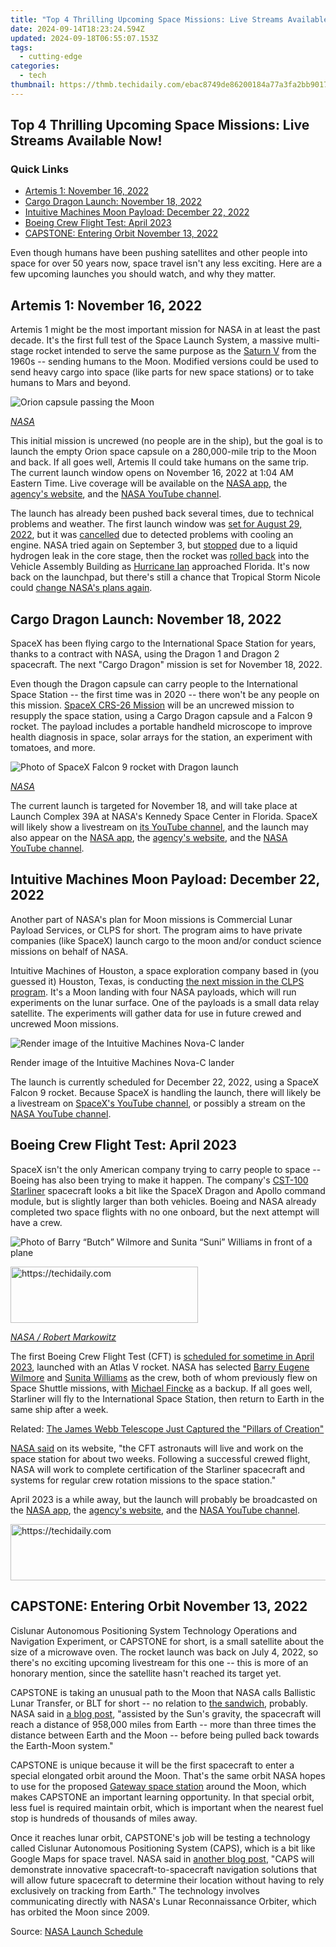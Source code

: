 ```yaml
---
title: "Top 4 Thrilling Upcoming Space Missions: Live Streams Available Now!"
date: 2024-09-14T18:23:24.594Z
updated: 2024-09-18T06:55:07.153Z
tags:
  - cutting-edge
categories:
  - tech
thumbnail: https://thmb.techidaily.com/ebac8749de86200184a77a3fa2bb901785d67bf12335ea2d0dc0b871ccf2113a.jpg
---
```


## Top 4 Thrilling Upcoming Space Missions: Live Streams Available Now!

### Quick Links

* [Artemis 1: November 16, 2022](https://youtube-videos.techidaily.com/transforming-raw-footage-expert-pc-editing-tips-for-youtube-creators/)
* [Cargo Dragon Launch: November 18, 2022](https://ai-video-apps.techidaily.com/updated-2024-approved-loop-your-videos-with-ease-10-free-online-video-looping-tools/)
* [Intuitive Machines Moon Payload: December 22, 2022](https://win-amazing.techidaily.com/find-and-update-your-insignia-bluetooth-speaker-drivers-on-a-windows-device/)
* [Boeing Crew Flight Test: April 2023](https://win-able.techidaily.com/beat-the-blitz-prevent-war-thunder-from-crashing-this-year-with-proven-solutions/)
* [CAPSTONE: Entering Orbit November 13, 2022](https://win-howtos.techidaily.com/expert-advice-on-repairing-and-optimizing-io-device-performance/)

 Even though humans have been pushing satellites and other people into space for over 50 years now, space travel isn't any less exciting. Here are a few upcoming launches you should watch, and why they matter.

##  Artemis 1: November 16, 2022

 Artemis 1 might be the most important mission for NASA in at least the past decade. It's the first full test of the Space Launch System, a massive multi-stage rocket intended to serve the same purpose as the [Saturn V](https://en.wikipedia.org/wiki/Saturn%5FV) from the 1960s -- sending humans to the Moon. Modified versions could be used to send heavy cargo into space (like parts for new space stations) or to take humans to Mars and beyond.

![Orion capsule passing the Moon](https://static1.howtogeekimages.com/wordpress/wp-content/uploads/2022/11/orion_-_pic_0.jpg) 

_[NASA](https://www.nasa.gov/feature/goddard/2022/volunteers-worldwide-to-track-lunar-journey-of-nasas-artemis-i-mission)_

 This initial mission is uncrewed (no people are in the ship), but the goal is to launch the empty Orion space capsule on a 280,000-mile trip to the Moon and back. If all goes well, Artemis II could take humans on the same trip. The current launch window opens on November 16, 2022 at 1:04 AM Eastern Time. Live coverage will be available on the [NASA app](https://www.nasa.gov/connect/apps.html), the [agency's website](https://www.nasa.gov/live), and the [NASA YouTube channel](https://www.anrdoezrs.net/links/3607085/type/dlg/sid/UUhtgUeUpU203665/https://www.youtube.com/c/NASA).

 The launch has already been pushed back several times, due to technical problems and weather. The first launch window was [set for August 29, 2022](https://blogs.nasa.gov/artemis/2022/08/28/mission-management-team-go-to-proceed-with-tanking-for-artemis-i-mission/), but it was [cancelled](https://blogs.nasa.gov/artemis/2022/08/29/launch-attempt-scrubbed/) due to detected problems with cooling an engine. NASA tried again on September 3, but [stopped](https://blogs.nasa.gov/artemis/2022/09/03/artemis-i-launch-attempt-scrubbed/) due to a liquid hydrogen leak in the core stage, then the rocket was [rolled back](https://blogs.nasa.gov/artemis/2022/09/27/nasas-moon-rocket-and-spacecraft-arrive-at-vehicle-assembly-building-2/) into the Vehicle Assembly Building as [Hurricane Ian](https://en.wikipedia.org/wiki/Hurricane%5FIan) approached Florida. It's now back on the launchpad, but there's still a chance that Tropical Storm Nicole could [change NASA's plans again](https://blogs.nasa.gov/artemis/2022/11/08/nasa-prepares-rocket-spacecraft-ahead-of-tropical-storm-nicole-re-targets-launch/).

##  Cargo Dragon Launch: November 18, 2022

 SpaceX has been flying cargo to the International Space Station for years, thanks to a contract with NASA, using the Dragon 1 and Dragon 2 spacecraft. The next "Cargo Dragon" mission is set for November 18, 2022.

 Even though the Dragon capsule can carry people to the International Space Station -- the first time was in 2020 -- there won't be any people on this mission. [SpaceX CRS-26 Mission](https://blogs.nasa.gov/spacex-crs-26/2022/11/) will be an uncrewed mission to resupply the space station, using a Cargo Dragon capsule and a Falcon 9 rocket. The payload includes a portable handheld microscope to improve health diagnosis in space, solar arrays for the station, an experiment with tomatoes, and more.

![Photo of SpaceX Falcon 9 rocket with Dragon launch](https://static1.howtogeekimages.com/wordpress/wp-content/uploads/2022/11/space_x_resupply_for_advisory_oct_25.jpg) 

_[NASA](https://blogs.nasa.gov/spacex-crs-26/2022/11/03/nasa-invites-media-to-spacexs-26th-resupply-launch-to-space-station/)_

 The current launch is targeted for November 18, and will take place at Launch Complex 39A at NASA's Kennedy Space Center in Florida. SpaceX will likely show a livestream on [its YouTube channel](https://www.anrdoezrs.net/links/3607085/type/dlg/sid/UUhtgUeUpU203665/https://www.youtube.com/c/SpaceX), and the launch may also appear on the [NASA app](https://www.nasa.gov/connect/apps.html), the [agency's website](https://www.nasa.gov/live), and the [NASA YouTube channel](https://www.anrdoezrs.net/links/3607085/type/dlg/sid/UUhtgUeUpU203665/https://www.youtube.com/c/NASA).

##  Intuitive Machines Moon Payload: December 22, 2022

 Another part of NASA's plan for Moon missions is Commercial Lunar Payload Services, or CLPS for short. The program aims to have private companies (like SpaceX) launch cargo to the moon and/or conduct science missions on behalf of NASA.

 Intuitive Machines of Houston, a space exploration company based in (you guessed it) Houston, Texas, is conducting [the next mission in the CLPS program](https://nssdc.gsfc.nasa.gov/nmc/spacecraft/display.action?id=IM-3-NOVA). It's a Moon landing with four NASA payloads, which will run experiments on the lunar surface. One of the payloads is a small data relay satellite. The experiments will gather data for use in future crewed and uncrewed Moon missions.

![Render image of the Intuitive Machines Nova-C lander](https://static1.howtogeekimages.com/wordpress/wp-content/uploads/2022/11/im-3_moonscape_logo-Large.jpeg) 

Render image of the Intuitive Machines Nova-C lander

 The launch is currently scheduled for December 22, 2022, using a SpaceX Falcon 9 rocket. Because SpaceX is handling the launch, there will likely be a livestream on [SpaceX's YouTube channel](https://www.anrdoezrs.net/links/3607085/type/dlg/sid/UUhtgUeUpU203665/https://www.youtube.com/c/SpaceX), or possibly a stream on the [NASA YouTube channel](https://www.anrdoezrs.net/links/3607085/type/dlg/sid/UUhtgUeUpU203665/https://www.youtube.com/c/NASA).

##  Boeing Crew Flight Test: April 2023

 SpaceX isn't the only American company trying to carry people to space -- Boeing has also been trying to make it happen. The company's [CST-100 Starliner](https://en.wikipedia.org/wiki/Boeing%5FStarliner) spacecraft looks a bit like the SpaceX Dragon and Apollo command module, but is slightly larger than both vehicles. Boeing and NASA already completed two space flights with no one onboard, but the next attempt will have a crew.

![Photo of Barry “Butch” Wilmore and Sunita “Suni” Williams in front of a plane](https://static1.howtogeekimages.com/wordpress/wp-content/uploads/2022/11/Boeing-for-CCP-blog-768x512.jpg) 

<!-- affiliate ads begin -->
<a href="https://sentrypc.7eer.net/c/5597632/398449/3022" target="_top" id="398449">
  <img src="//a.impactradius-go.com/display-ad/3022-398449" border="0" alt="https://techidaily.com" width="300" height="90"/>
</a>
<img height="0" width="0" src="https://sentrypc.7eer.net/i/5597632/398449/3022" style="position:absolute;visibility:hidden;" border="0" />
<!-- affiliate ads end -->

_[NASA / Robert Markowitz](https://blogs.nasa.gov/commercialcrew/category/boeing/)_

 The first Boeing Crew Flight Test (CFT) is [scheduled for sometime in April 2023](https://blogs.nasa.gov/commercialcrew/category/boeing/), launched with an Atlas V rocket. NASA has selected [Barry Eugene Wilmore](https://en.wikipedia.org/wiki/Barry%5FEugene%5FWilmore) and [Sunita Williams](https://en.wikipedia.org/wiki/Sunita%5FWilliams) as the crew, both of whom previously flew on Space Shuttle missions, with [Michael Fincke](https://en.wikipedia.org/wiki/Michael%5FFincke) as a backup. If all goes well, Starliner will fly to the International Space Station, then return to Earth in the same ship after a week.

Related: [The James Webb Telescope Just Captured the "Pillars of Creation"](https://extra-information.techidaily.com/in-2024-audacity-wisdom-achieving-fluid-audio-transitions/) 

[NASA said](https://blogs.nasa.gov/commercialcrew/category/boeing/) on its website, "the CFT astronauts will live and work on the space station for about two weeks. Following a successful crewed flight, NASA will work to complete certification of the Starliner spacecraft and systems for regular crew rotation missions to the space station."

 April 2023 is a while away, but the launch will probably be broadcasted on the [NASA app](https://www.nasa.gov/connect/apps.html), the [agency's website](https://www.nasa.gov/live), and the [NASA YouTube channel](https://www.anrdoezrs.net/links/3607085/type/dlg/sid/UUhtgUeUpU203665/https://www.youtube.com/c/NASA).

<!-- affiliate ads begin -->
<a href="https://appsumo.8odi.net/c/5597632/2043662/7443" target="_top" id="2043662">
  <img src="//a.impactradius-go.com/display-ad/7443-2043662" border="0" alt="https://techidaily.com" width="728" height="90"/>
</a>
<img height="0" width="0" src="https://appsumo.8odi.net/i/5597632/2043662/7443" style="position:absolute;visibility:hidden;" border="0" />
<!-- affiliate ads end -->

##  CAPSTONE: Entering Orbit November 13, 2022

 Cislunar Autonomous Positioning System Technology Operations and Navigation Experiment, or CAPSTONE for short, is a small satellite about the size of a microwave oven. The rocket launch was back on July 4, 2022, so there's no exciting upcoming livestream for this one -- this is more of an honorary mention, since the satellite hasn't reached its target yet.

 CAPSTONE is taking an unusual path to the Moon that NASA calls Ballistic Lunar Transfer, or BLT for short -- no relation to [the sandwich](https://en.wikipedia.org/wiki/BLT), probably. NASA said in [a blog post](https://www.nasa.gov/feature/ames/capstone-eyes), "assisted by the Sun's gravity, the spacecraft will reach a distance of 958,000 miles from Earth -- more than three times the distance between Earth and the Moon -- before being pulled back towards the Earth-Moon system."

 CAPSTONE is unique because it will be the first spacecraft to enter a special elongated orbit around the Moon. That's the same orbit NASA hopes to use for the proposed [Gateway space station](https://www.nasa.gov/gateway) around the Moon, which makes CAPSTONE an important learning opportunity. In that special orbit, less fuel is required maintain orbit, which is important when the nearest fuel stop is hundreds of thousands of miles away.

 Once it reaches lunar orbit, CAPSTONE's job will be testing a technology called Cislunar Autonomous Positioning System (CAPS), which is a bit like Google Maps for space travel. NASA said in [another blog post](https://www.nasa.gov/feature/ames/capstone-will-soon-meet-the-crux-of-its-deep-space-route-to-the-moon), "CAPS will demonstrate innovative spacecraft-to-spacecraft navigation solutions that will allow future spacecraft to determine their location without having to rely exclusively on tracking from Earth." The technology involves communicating directly with NASA's Lunar Reconnaissance Orbiter, which has orbited the Moon since 2009.

 Source: [NASA Launch Schedule](https://www.nasa.gov/launchschedule/)

<ins class="adsbygoogle"
     style="display:block"
     data-ad-format="autorelaxed"
     data-ad-client="ca-pub-7571918770474297"
     data-ad-slot="1223367746"></ins>

<ins class="adsbygoogle"
     style="display:block"
     data-ad-client="ca-pub-7571918770474297"
     data-ad-slot="8358498916"
     data-ad-format="auto"
     data-full-width-responsive="true"></ins>



